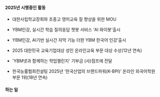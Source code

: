 #### 2025년 시행중인 활동
- 대한사립학교장회와 초중고 영어교육 질 향상을 위한 MOU
    
- YBM인강, 실시간 학습 질의응답 챗봇 서비스 ‘AI 와이봇’출시
    
- YBM인강, AI기반 실시간 자막 기능 더한 YBM 한국어 인강’출시
    
- 2025 대한민국 교육기업대상 성인 온라인교육 부문 대상 수상(12년 연속)
    
- 'YBM넷과 함께하는 학업챌린지' 기부금 (사)점프에 전달
    
- 한국능률협회컨설팅 2025년 ‘한국산업의 브랜드파워(K-BPI)’ 온라인 외국어학원 부문 1위(18년 연속)
#### 하는 일

